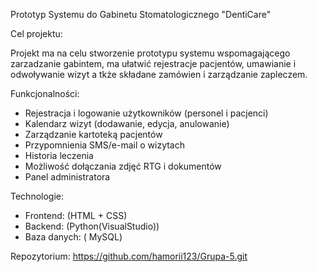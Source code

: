 Prototyp Systemu do Gabinetu Stomatologicznego "DentiCare"

Cel projektu:

Projekt ma na celu stworzenie prototypu systemu wspomagającego zarzadzanie gabintem, 
ma ułatwić rejestracje pacjentów, umawianie i odwoływanie wizyt a tkże składane zamówien i zarządzanie zapleczem.

Funkcjonalności:
 
- Rejestracja i logowanie użytkowników (personel i pacjenci)
- Kalendarz wizyt (dodawanie, edycja, anulowanie)
- Zarządzanie kartoteką pacjentów
- Przypomnienia SMS/e-mail o wizytach
- Historia leczenia
- Możliwość dołączania zdjęć RTG i dokumentów
- Panel administratora
 
Technologie:
 
- Frontend: (HTML + CSS)
- Backend: (Python(VisualStudio))
- Baza danych: ( MySQL)
 
Repozytorium:
https://github.com/hamorii123/Grupa-5.git
